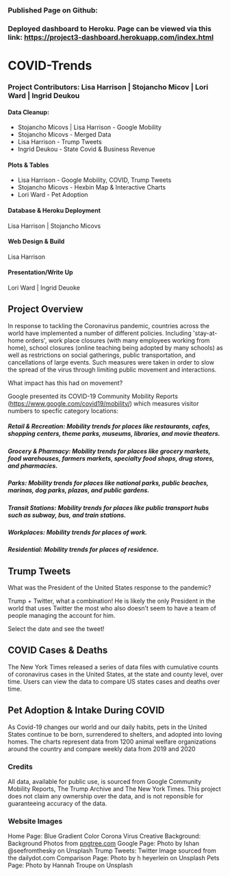 
### Published Page on Github:


### Deployed dashboard to Heroku. Page can be viewed via this link: https://project3-dashboard.herokuapp.com/index.html

# COVID-Trends

### Project Contributors: Lisa Harrison | Stojancho Micov | Lori Ward | Ingrid Deukou

#### Data Cleanup:
* Stojancho Micovs | Lisa Harrison - Google Mobility 
* Stojancho Micovs - Merged Data 
* Lisa Harrison - Trump Tweets 
* Ingrid Deukou - State Covid & Business Revenue 

#### Plots & Tables
* Lisa Harrison - Google Mobility, COVID, Trump Tweets
* Stojancho Micovs - Hexbin Map & Interactive Charts
* Lori Ward - Pet Adoption

#### Database & Heroku Deployment
Lisa Harrison | Stojancho Micovs

#### Web Design & Build
Lisa Harrison

#### Presentation/Write Up
Lori Ward | Ingrid Deuoke

## Project Overview

In response to tackling the Coronavirus pandemic, countries across the world have implemented a number of different policies. Including 'stay-at-home orders', work place closures (with many employees working from home), school closures (online teaching being adopted by many schools) as well as restrictions on social gatherings, public transportation, and cancellations of large events.  Such measures were taken in order to slow the spread of the virus through limiting public movement and interactions.

What impact has this had on movement?

Google presented its COVID-19 Community Mobility Reports  (https://www.google.com/covid19/mobility/) which measures visitor numbers to specfic category locations:

##### Retail & Recreation: Mobility trends for places like restaurants, cafes, shopping centers, theme parks, museums, libraries, and movie theaters. 
##### Grocery & Pharmacy: Mobility trends for places like grocery markets, food warehouses, farmers markets, specialty food shops, drug stores, and pharmacies. 
##### Parks: Mobility trends for places like national parks, public beaches, marinas, dog parks, plazas, and public gardens. 
##### Transit Stations: Mobility trends for places like public transport hubs such as subway, bus, and train stations. 
##### Workplaces:  Mobility trends for places of work. 
##### Residential: Mobility trends for places of residence. 

## Trump Tweets

What was the President of the United States response to the pandemic?

Trump + Twitter, what a combination! He is likely the only President in the world that uses Twitter the most who also doesn’t seem to have a team of people managing the account for him. 

Select the date and see the tweet!

## COVID Cases & Deaths
The New York Times released a series of data files with cumulative counts of coronavirus cases in the United States, at the state and county level, over time. Users can view the data to compare US states cases and deaths over time.

## Pet Adoption & Intake During COVID
As Covid-19 changes our world and our daily habits, pets in the United States continue to be born, surrendered to shelters, and adopted into loving homes.  The charts represent data from 1200 animal welfare organizations around the country and compare weekly data from 2019 and 2020

### Credits
All data, available for public use, is sourced from Google Community Mobility Reports, The Trump Archive and The New York Times. This project does not claim any ownership over the data, and is not reponsible for guaranteeing accuracy of the data.

### Website Images
Home Page: Blue Gradient Color Corona Virus Creative Background: Background Photos from  <a href="https://pngtree.com/free-backgrounds">pngtree.com</a>
Google Page: Photo by Ishan @seefromthesky on Unsplash
Trump Tweets: Twitter Image sourced from the dailydot.com
Comparison Page: Photo by h heyerlein on Unsplash
Pets Page: Photo by Hannah Troupe on Unsplash


